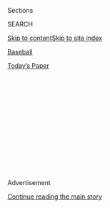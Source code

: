 <div id="app">

<div>

<div>

<div>

<div class="NYTAppHideMasthead css-1q2w90k e1suatyy0">

<div class="section css-ui9rw0 e1suatyy2">

<div class="css-eph4ug er09x8g0">

<div class="css-6n7j50">

</div>

<span class="css-1dv1kvn">Sections</span>

<div class="css-10488qs">

<span class="css-1dv1kvn">SEARCH</span>

</div>

[Skip to content](#site-content)[Skip to site
index](#site-index)

</div>

<div id="masthead-section-label" class="css-1wr3we4 eaxe0e00">

[Baseball](https://www.nytimes.com/section/sports/baseball)

</div>

<div class="css-10698na e1huz5gh0">

</div>

</div>

<div id="masthead-bar-one" class="section hasLinks css-15hmgas e1csuq9d3">

<div class="css-uqyvli e1csuq9d0">

</div>

<div class="css-1uqjmks e1csuq9d1">

</div>

<div class="css-9e9ivx">

[](https://myaccount.nytimes.com/auth/login?response_type=cookie&client_id=vi)

</div>

<div class="css-1bvtpon e1csuq9d2">

[Today’s
Paper](https://www.nytimes.com/section/todayspaper)

</div>

</div>

</div>

</div>

<div data-aria-hidden="false">

<div id="site-content" data-role="main">

<div>

<div class="css-1aor85t" style="opacity:0.000000001;z-index:-1;visibility:hidden">

<div class="css-1hqnpie">

<div class="css-epjblv">

<span class="css-17xtcya">[Baseball](/section/sports/baseball)</span><span class="css-x15j1o">|</span><span class="css-fwqvlz">John
McNamara, Red Sox Skipper in ’86 Series Loss, Dies at
88</span>

</div>

<div class="css-k008qs">

<div class="css-1iwv8en">

<span class="css-18z7m18"></span>

<div>

</div>

</div>

<span class="css-1n6z4y">https://nyti.ms/2Pfflgh</span>

<div class="css-1705lsu">

<div class="css-4xjgmj">

<div class="css-4skfbu" data-role="toolbar" data-aria-label="Social Media Share buttons, Save button, and Comments Panel with current comment count" data-testid="share-tools">

  - 
  - 
  - 
  - 
    
    <div class="css-6n7j50">
    
    </div>

  - 

</div>

</div>

</div>

</div>

</div>

</div>

<div id="NYT_TOP_BANNER_REGION" class="css-13pd83m">

</div>

<div id="top-wrapper" class="css-1sy8kpn">

<div id="top-slug" class="css-l9onyx">

Advertisement

</div>

[Continue reading the main
story](#after-top)

<div class="ad top-wrapper" style="text-align:center;height:100%;display:block;min-height:250px">

<div id="top" class="place-ad" data-position="top" data-size-key="top">

</div>

</div>

<div id="after-top">

</div>

</div>

<div>

<div id="sponsor-wrapper" class="css-1hyfx7x">

<div id="sponsor-slug" class="css-19vbshk">

Supported by

</div>

[Continue reading the main
story](#after-sponsor)

<div id="sponsor" class="ad sponsor-wrapper" style="text-align:center;height:100%;display:block">

</div>

<div id="after-sponsor">

</div>

</div>

<div class="css-186x18t">

</div>

<div class="css-1vkm6nb ehdk2mb0">

# John McNamara, Red Sox Skipper in ’86 Series Loss, Dies at 88

</div>

He led six big league teams with some success, but he’s best remembered
for questionable managerial moves in a crushing (for Boston) sixth game
against the Mets.

<div class="css-79elbk" data-testid="photoviewer-wrapper">

<div class="css-z3e15g" data-testid="photoviewer-wrapper-hidden">

</div>

<div class="css-1a48zt4 ehw59r15" data-testid="photoviewer-children">

![<span class="css-16f3y1r e13ogyst0" data-aria-hidden="true">The Red
Sox manager John McNamara argued with the umpire Derryl Cousins in 1985.
He led the team to the American League pennant before losing to the Mets
in the 1986 World
Series.</span><span class="css-cnj6d5 e1z0qqy90" itemprop="copyrightHolder"><span class="css-1ly73wi e1tej78p0">Credit...</span><span><span>Fred
Jewell/Associated
Press</span></span></span>](https://static01.nyt.com/images/2020/08/01/obituaries/01McNamara-obit1/merlin_175081713_f9bbd914-b8a7-4c5f-9062-8d7cea3f591e-articleLarge.jpg?quality=75&auto=webp&disable=upscale)

</div>

</div>

<div class="css-18e8msd">

<div class="css-vp77d3 epjyd6m0">

<div class="css-hus3qt ey68jwv0" data-aria-hidden="true">

[![Richard
Sandomir](https://static01.nyt.com/images/2018/12/10/multimedia/author-richard-sandomir/author-richard-sandomir-thumbLarge.png
"Richard Sandomir")](https://www.nytimes.com/by/richard-sandomir)

</div>

<div class="css-1baulvz">

By [<span class="css-1baulvz last-byline" itemprop="name">Richard
Sandomir</span>](https://www.nytimes.com/by/richard-sandomir)

</div>

</div>

  - 
    
    <div class="css-ld3wwf e16638kd2">
    
    July 31,
    2020
    
    </div>

  - 
    
    <div class="css-4xjgmj">
    
    <div class="css-d8bdto" data-role="toolbar" data-aria-label="Social Media Share buttons, Save button, and Comments Panel with current comment count" data-testid="share-tools">
    
      - 
      - 
      - 
      - 
        
        <div class="css-6n7j50">
        
        </div>
    
      - 
    
    </div>
    
    </div>

</div>

</div>

<div class="section meteredContent css-1r7ky0e" name="articleBody" itemprop="articleBody">

<div class="css-1fanzo5 StoryBodyCompanionColumn">

<div class="css-53u6y8">

[John
McNamara](https://www.baseball-reference.com/managers/mcnamjo99.shtml),
who managed the Boston Red Sox to within one out of a [World Series
championship against the Mets
in 1986](https://www.baseball-reference.com/postseason/1986_WS.shtml) —
and whose strategy in the critical sixth game has been questioned ever
since — died on Tuesday at his home in Brentwood, Tenn., a Nashville
suburb. He was 88.

His wife, Ellen McNamara, who confirmed the death, said the cause had
not been determined.

[McNamara](https://sabr.org/bioproj/person/john-mcnamara/)was hired by
the Red Sox in 1985 — it was his fifth Major League managerial job — and
the next season guided them to a 95-66 record and the American League
pennant. Then, with the Red Sox leading the Mets three games to two in
the World Series, McNamara’s moves became, at the time, the latest
woeful chapter in the saga of a team that had not won a championship
since 1918.

With the Red Sox leading Game 6, 3-2, McNamara removed his ace pitcher,
Roger Clemens, after seven strong innings and replaced him with Calvin
Schiraldi, who let the Mets tie the game in the eighth. McNamara then
kept Schiraldi in the game until the 10th, when he gave up three hits.

McNamara might have replaced his hobbling first baseman, [Bill
Buckner](https://www.nytimes.com/2019/05/27/obituaries/bill-buckner-all-star-shadowed-by-world-series-error-dies-at-69.html),
late in the game with Dave Stapleton, a better fielder, as he had done
in Boston’s three victories in the series. But he did not.

</div>

</div>

<div class="css-1fanzo5 StoryBodyCompanionColumn">

<div class="css-53u6y8">

The Red Sox went ahead, 5-3, in the 10th. But the Mets famously won in
the bottom of the inning with three runs on a single off Schiraldi; a
wild pitch by Bob Stanley, who had relieved Schiraldi; and a ground ball
hit by Mookie Wilson that skittered between Buckner’s legs, scoring Ray
Knight.

</div>

</div>

<div class="css-79elbk" data-testid="photoviewer-wrapper">

<div class="css-z3e15g" data-testid="photoviewer-wrapper-hidden">

</div>

<div class="css-1a48zt4 ehw59r15" data-testid="photoviewer-children">

![<span class="css-16f3y1r e13ogyst0" data-aria-hidden="true">McNamara
with Davey Johnson of the Mets at the 1987 All-Star Game in Oakland,
Calif. McNamara was managing the American League team and Johnson the
National League squad. The two had faced each other the previous season
in the World Series. Boston fired McNamara, whose team was slumping,
during that All-Star
break.</span><span class="css-cnj6d5 e1z0qqy90" itemprop="copyrightHolder"><span class="css-1ly73wi e1tej78p0">Credit...</span><span>Paul
Sakuma/Associated
Press</span></span>](https://static01.nyt.com/images/2020/08/01/obituaries/01McNamara-obit2/merlin_175081536_15add0e0-8616-41da-9e65-87f3c9d40a8b-articleLarge.jpg?quality=75&auto=webp&disable=upscale)

</div>

</div>

<div class="css-1fanzo5 StoryBodyCompanionColumn">

<div class="css-53u6y8">

McNamara insisted that Clemens had asked to be taken out of the game
after the seventh inning. In “1986: A Postseason Remembered,” [an MLB
Network
documentary](https://www.mlb.com/news/network-recalls-1986-postseason/c-25882718#:~:text=9%20at%209%20p.m.%20ET,-November%203%2C%202011&text=After%20one%20of%20the%20most,9%20at%209%20p.m.%20ET.)
from 2011, he recalled waiting on the dugout steps as Clemens walked off
the field.

“And he came down the steps and he said, [‘That’s all I can
pitch.’](https://www.nytimes.com/2011/11/08/sports/baseball/former-red-sox-manager-john-mcnamara-recalls-final-out-that-wasnt-to-be.html)Quote
unquote,” McNamara said. He was incredulous, he said, but then Clemens
showed him a paper cut on his middle finger.

Clemens acknowledged in the documentary that he had had blood on his
finger but denied that he had asked to be taken out.

</div>

</div>

<div class="css-1fanzo5 StoryBodyCompanionColumn">

<div class="css-53u6y8">

McNamara countered, “That is not the truth, and I don’t lie.”

McNamara never second-guessed himself for keeping Buckner in the game,
saying that Buckner, not Stapleton, was his best first baseman.

“Stapleton’s nickname was Shakey,” he said in the documentary. “And you
know what that implies.”

The Red Sox jumped to a 3-0 lead in Game 7, but the Mets rebounded to
win, 8-5, and take the Series. The Red Sox would not win a World Series
until 2004.

McNamara found some relief from his heartbreak a few days later, when he
was voted the 1986 American League manager of the
year.

</div>

</div>

<div class="css-79elbk" data-testid="photoviewer-wrapper">

<div class="css-z3e15g" data-testid="photoviewer-wrapper-hidden">

</div>

<div class="css-1a48zt4 ehw59r15" data-testid="photoviewer-children">

<div class="css-1xdhyk6 erfvjey0">

<span class="css-1ly73wi e1tej78p0">Image</span>

<div class="css-zjzyr8">

<div data-testid="lazyimage-container" style="height:255.20000000000002px">

</div>

</div>

</div>

<span class="css-16f3y1r e13ogyst0" data-aria-hidden="true">McNamara
during the fateful Game 6 of the 1986 series at Shea Stadium in New
York. On base for the Mets was Ray Knight. The Boston players were Spike
Owen (5), Marty Barrett (17), Calvin Schiraldi (right) and Bill Buckner
(behind McNamara). Buckner died last year at
69.</span><span class="css-cnj6d5 e1z0qqy90" itemprop="copyrightHolder"><span class="css-1ly73wi e1tej78p0">Credit...</span><span>Ruby
Washington/The New York Times</span></span>

</div>

</div>

<div class="css-1fanzo5 StoryBodyCompanionColumn">

<div class="css-53u6y8">

John Francis McNamara was born on June 4, 1932, in Sacramento. His
father, John, was a railroad worker from Ireland. His mother, Josephine
(Lane) McNamara, worked for the state of California after her husband
died in 1944. Young John played baseball and basketball in high school
and signed with the St. Louis Cardinals in 1951 for a $12,000 bonus (the
equivalent of about $120,000 today).

A catcher, he played 14 seasons in the minor leagues but never made it
to the majors. “I could catch and throw with anybody, but I knew I
wasn’t going to make the big leagues,” he told The Hartford Courant in
1985.

His managerial career began in 1959 in Lewiston, Idaho, whose minor
league club became a low-level farm team of the Kansas City Athletics
the next season. McNamara eventually managed at higher tiers in the A’s
organization, nurturing future major leaguers like Reggie Jackson.

</div>

</div>

<div class="css-1fanzo5 StoryBodyCompanionColumn">

<div class="css-53u6y8">

When Jackson was inducted into the Baseball Hall of Fame in 1993, he
recalled the decency that McNamara had shown him in 1967 as the manager
of the Birmingham A’s in Alabama, where Jackson, as a Black man,
continued to face discrimination.

[“He wouldn’t allow the team to eat in a restaurant where I wasn’t
welcome,” Jackson
said.](https://www.baltimoresun.com/news/bs-xpm-1993-08-02-1993214108-story.html)

McNamara joined the A’s as a coach in 1968, the team’s first year in
Oakland, Calif., and replaced Hank Bauer as manager late in the
following season. McNamara himself was fired after the 1970 season.

Through the ’70s and early ’80s he managed the San Diego Padres, the
Cincinnati Reds (leading them to the National League Championship
Series, which they lost to Pittsburgh) and the California Angels. He
left the Angels after the 1984 season to take over the Red Sox from
[Ralph
Houk](https://www.nytimes.com/2010/07/22/sports/baseball/22Houk.html#:~:text=Ralph%20Houk%2C%20Yankees%20Manager%2C%20Dies%20at%2090,-By%20Richard%20Goldstein&text=Ralph%20Houk%2C%20a%20third%2Dstring,He%20was%2090.&text=%E2%80%9CI'm%20Ralph%20Houk.%E2%80%9D),
who had retired.

The 1986 season was the high point of McNamara’s time in Boston. The Red
Sox slumped to fifth place in the American League East in 1987, and he
was fired the next season during the All-Star break. He then managed the
Cleveland Indians in 1990 and through part of the 1991 season before
being dismissed by them as well.

He next worked in the Angels organization for five years before briefly
taking over as interim manager in 1996 — his last assignment as a
skipper. He retired with a career record of[1,160 wins and 1,233
losses.](https://www.baseball-reference.com/managers/mcnamjo99.shtml)

Soon after the 1996 season[, two of McNamara’s
grandson](https://www.upi.com/Archives/1996/10/17/McNamara-grandsons-killed-by-dad/8841845524800/)s,
ages 6 and 4, were killed by their father, McNamara’s son-in-law, who
then killed himself.

</div>

</div>

<div class="css-1fanzo5 StoryBodyCompanionColumn">

<div class="css-53u6y8">

McNamara married Ellen Goode in 1984. His previous marriage had ended in
divorce. In addition to his wife, he is survived by his daughters, Peggy
McNamara and Susan Salsbery, and a son, Michael — all from his first
marriage — as well as eight grandchildren and a
great-grandson.

</div>

</div>

<div class="css-79elbk" data-testid="photoviewer-wrapper">

<div class="css-z3e15g" data-testid="photoviewer-wrapper-hidden">

</div>

<div class="css-1a48zt4 ehw59r15" data-testid="photoviewer-children">

<div class="css-1xdhyk6 erfvjey0">

<span class="css-1ly73wi e1tej78p0">Image</span>

<div class="css-zjzyr8">

<div data-testid="lazyimage-container" style="height:375.0666666666667px">

</div>

</div>

</div>

<span class="css-16f3y1r e13ogyst0" data-aria-hidden="true">McNamara
after Gary Carter of the Mets hit a home run in the eighth inning of
Game 4 of the 1986 World Series in Boston. The Mets won that
game.</span><span class="css-cnj6d5 e1z0qqy90" itemprop="copyrightHolder"><span class="css-1ly73wi e1tej78p0">Credit...</span><span>Paul
Benoit/Associated Press</span></span>

</div>

</div>

<div class="css-1fanzo5 StoryBodyCompanionColumn">

<div class="css-53u6y8">

After the Mets celebrated their crushing victory over the Red Sox in
Game 6 of the 1986 series, a disappointed McNamara was asked by
reporters about his team’s long history of not having won a title in 68
years.

“I don’t know anything about history,” he replied, his voice toneless
and his expression described as a clenched fist, “and don’t tell me
anything about that choke crap."

</div>

</div>

</div>

<div>

</div>

<div>

</div>

<div>

</div>

<div>

<div id="bottom-wrapper" class="css-1ede5it">

<div id="bottom-slug" class="css-l9onyx">

Advertisement

</div>

[Continue reading the main
story](#after-bottom)

<div id="bottom" class="ad bottom-wrapper" style="text-align:center;height:100%;display:block;min-height:90px">

</div>

<div id="after-bottom">

</div>

</div>

</div>

</div>

</div>

## Site Index

<div>

</div>

## Site Information Navigation

  - [© <span>2020</span> <span>The New York Times
    Company</span>](https://help.nytimes.com/hc/en-us/articles/115014792127-Copyright-notice)

<!-- end list -->

  - [NYTCo](https://www.nytco.com/)
  - [Contact
    Us](https://help.nytimes.com/hc/en-us/articles/115015385887-Contact-Us)
  - [Work with us](https://www.nytco.com/careers/)
  - [Advertise](https://nytmediakit.com/)
  - [T Brand Studio](http://www.tbrandstudio.com/)
  - [Your Ad
    Choices](https://www.nytimes.com/privacy/cookie-policy#how-do-i-manage-trackers)
  - [Privacy](https://www.nytimes.com/privacy)
  - [Terms of
    Service](https://help.nytimes.com/hc/en-us/articles/115014893428-Terms-of-service)
  - [Terms of
    Sale](https://help.nytimes.com/hc/en-us/articles/115014893968-Terms-of-sale)
  - [Site
    Map](https://spiderbites.nytimes.com)
  - [Help](https://help.nytimes.com/hc/en-us)
  - [Subscriptions](https://www.nytimes.com/subscription?campaignId=37WXW)

</div>

</div>

</div>

</div>
